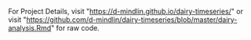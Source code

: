 For Project Details, visit "https://d-mindlin.github.io/dairy-timeseries/" or visit "https://github.com/d-mindlin/dairy-timeseries/blob/master/dairy-analysis.Rmd" for raw code.